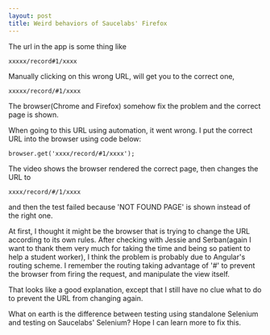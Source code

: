 ```yaml
---
layout: post
title: Weird behaviors of Saucelabs' Firefox
---
```


The url in the app is some thing like
```
xxxxx/record#1/xxxx
```
Manually clicking on this wrong URL, will get you to the correct one,
```
xxxxx/record/#1/xxxx
```
The browser(Chrome and Firefox) somehow fix the problem and the correct page is shown.

When going to this URL using automation, it went wrong.
I put the correct URL into the browser using code below:
```
browser.get('xxxx/record/#1/xxxx');
```
The video shows the browser rendered the correct page, then changes the URL to 
```
xxxx/record/#/1/xxxx
```
and then the test failed because 'NOT FOUND PAGE' is shown instead of the right one.

At first, I thought it might be the browser that is trying to change the URL according to its own rules.
After checking with Jessie and Serban(again I want to thank them very much for taking the time and being so patient to help a student worker), I think the problem is probably due to Angular's routing scheme.
I remember the routing taking advantage of '#' to prevent the browser from firing the request, and manipulate the view itself.

That looks like a good explanation, except that I still have no clue what to do to prevent the URL from changing again.

What on earth is the difference between testing using standalone Selenium and testing on Saucelabs' Selenium?
Hope I can learn more to fix this.
